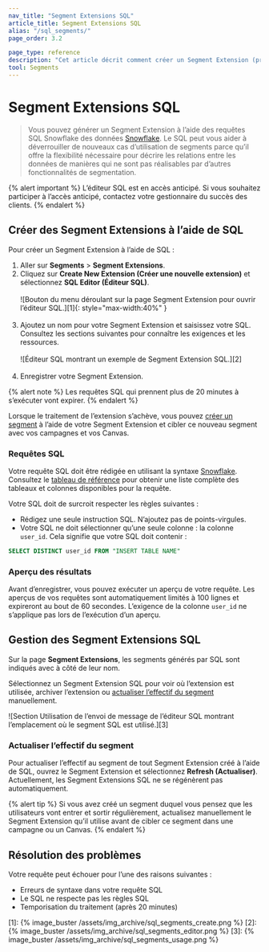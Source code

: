```yaml
---
nav_title: "Segment Extensions SQL"
article_title: Segment Extensions SQL
alias: "/sql_segments/"
page_order: 3.2

page_type: reference
description: "Cet article décrit comment créer un Segment Extension (prolongement de segment) SQL à l’aide de requêtes Snowflake."
tool: Segments
---
```


# Segment Extensions SQL

> Vous pouvez générer un Segment Extension à l’aide des requêtes SQL Snowflake des données [Snowflake]({{site.baseurl}}/partners/data_and_analytics/data_warehouses/snowflake/). Le SQL peut vous aider à déverrouiller de nouveaux cas d’utilisation de segments parce qu’il offre la flexibilité nécessaire pour décrire les relations entre les données de manières qui ne sont pas réalisables par d’autres fonctionnalités de segmentation.

{% alert important %}
L’éditeur SQL est en accès anticipé. Si vous souhaitez participer à l’accès anticipé, contactez votre gestionnaire du succès des clients.
{% endalert %}

## Créer des Segment Extensions à l’aide de SQL

Pour créer un Segment Extension à l’aide de SQL :

1. Aller sur **Segments** > **Segment Extensions**.
2. Cliquez sur **Create New Extension (Créer une nouvelle extension)** et sélectionnez **SQL Editor (Éditeur SQL)**.<br><br>
   ![Bouton du menu déroulant sur la page Segment Extension pour ouvrir l’éditeur SQL.][1]{: style="max-width:40%" }<br><br>
3. Ajoutez un nom pour votre Segment Extension et saisissez votre SQL. Consultez les sections suivantes pour connaître les exigences et les ressources.<br><br>
   ![Éditeur SQL montrant un exemple de Segment Extension SQL.][2]<br><br>
4. Enregistrer votre Segment Extension.

{% alert note %}
Les requêtes SQL qui prennent plus de 20 minutes à s’exécuter vont expirer.
{% endalert %}

Lorsque le traitement de l’extension s’achève, vous pouvez [créer un segment]({{site.baseurl}}/user_guide/engagement_tools/segments/segment_extension#step-5-use-your-extension-in-a-segment) à l’aide de votre Segment Extension et cibler ce nouveau segment avec vos campagnes et vos Canvas.

### Requêtes SQL

Votre requête SQL doit être rédigée en utilisant la syntaxe [Snowflake](https://docs.snowflake.com/en/sql-reference.html). Consultez le [tableau de référence]({{site.baseurl}}/sql_segments_tables/) pour obtenir une liste complète des tableaux et colonnes disponibles pour la requête.

Votre SQL doit de surcroit respecter les règles suivantes :

- Rédigez une seule instruction SQL. N’ajoutez pas de points-virgules.
- Votre SQL ne doit sélectionner qu’une seule colonne : la colonne `user_id`. Cela signifie que votre SQL doit contenir :

```sql
SELECT DISTINCT user_id FROM "INSERT TABLE NAME"
```

### Aperçu des résultats

Avant d’enregistrer, vous pouvez exécuter un aperçu de votre requête. Les aperçus de vos requêtes sont automatiquement limités à 100 lignes et expireront au bout de 60 secondes. L’exigence de la colonne `user_id` ne s’applique pas lors de l’exécution d’un aperçu.

## Gestion des Segment Extensions SQL

Sur la page **Segment Extensions**, les segments générés par SQL sont indiqués avec <i class="fas fa-code" alt="Segment Extension SQL"></i> à côté de leur nom.

Sélectionnez un Segment Extension SQL pour voir où l’extension est utilisée, archiver l’extension ou [actualiser l’effectif du segment](#refreshing-segment-membership) manuellement.

![Section Utilisation de l’envoi de message de l’éditeur SQL montrant l’emplacement où le segment SQL est utilisé.][3]

### Actualiser l’effectif du segment

Pour actualiser l’effectif au segment de tout Segment Extension créé à l’aide de SQL, ouvrez le Segment Extension et sélectionnez **Refresh (Actualiser)**. Actuellement, les Segment Extensions SQL ne se régénèrent pas automatiquement.

{% alert tip %}
Si vous avez créé un segment duquel vous pensez que les utilisateurs vont entrer et sortir régulièrement, actualisez manuellement le Segment Extension qu’il utilise avant de cibler ce segment dans une campagne ou un Canvas.
{% endalert %}

## Résolution des problèmes

Votre requête peut échouer pour l’une des raisons suivantes :

- Erreurs de syntaxe dans votre requête SQL
- Le SQL ne respecte pas les règles SQL
- Temporisation du traitement (après 20 minutes)

[1]: {% image_buster /assets/img_archive/sql_segments_create.png %}
[2]: {% image_buster /assets/img_archive/sql_segments_editor.png %}
[3]: {% image_buster /assets/img_archive/sql_segments_usage.png %}
